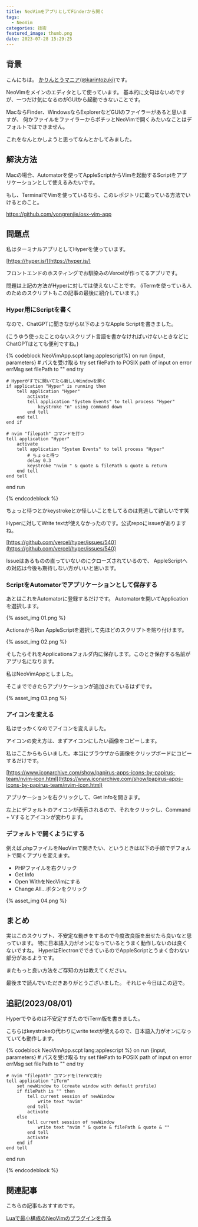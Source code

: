 ```yaml
---
title: NeoVimをアプリとしてFinderから開く
tags:
  - NeoVim
categories: 技術
featured_image: thumb.png
date: 2023-07-28 15:29:25
---
```



## 背景
こんにちは。 [かりんとうマニア(@karintozuki)](https://twitter.com/karintozuki)です。  

NeoVimをメインのエディタとして使っています。
基本的に文句はないのですが、一つだけ気になるのがGUIから起動できないことです。
<!-- more -->

MacならFinder、WindowsならExplorerなどGUIのファイラーがあると思いますが、
何かファイルをファイラーからポチッとNeoVimで開くみたいなことはデフォルトではできません。

これをなんとかしようと思ってなんとかしてみました。

## 解決方法

Macの場合、Automatorを使ってAppleScriptからVimを起動するScriptをアプリケーションとして使えるみたいです。

もし、TerminalでVimを使っているなら、このレポジトリに載っている方法でいけるとのこと。

https://github.com/yongrenjie/osx-vim-app

## 問題点

私はターミナルアプリとしてHyperを使っています。

[https://hyper.is/](https://hyper.is/)

フロントエンドのホスティングでお馴染みのVercelが作ってるアプリです。

問題は上記の方法がHyperに対しては使えないことです。
(iTermを使っている人のためのスクリプトもこの記事の最後に紹介しています。)

### Hyper用にScriptを書く
なので、ChatGPTに聞きながら以下のようなApple Scriptを書きました。

(こうゆう使ったことのないスクリプト言語を書かなければいけないときなどにChatGPTはとても便利ですね。)

{% codeblock NeoVimApp.scpt lang:applescript%}
on run {input, parameters}
    # パスを受け取る
	try
		set filePath to POSIX path of input
	on error errMsg
		set filePath to ""
	end try
	
    # Hyperがすでに開いてたら新しいWindowを開く
	if application "Hyper" is running then
		tell application "Hyper"
			activate
			tell application "System Events" to tell process "Hyper"
				keystroke "n" using command down
			end tell
		end tell
	end if
	
	# nvim "filepath" コマンドを打つ
	tell application "Hyper"
		activate
		tell application "System Events" to tell process "Hyper"
		    # ちょっと待つ
            delay 0.3
			keystroke "nvim " & quote & filePath & quote & return
		end tell
	end tell
end run

{% endcodeblock %}

ちょっと待つとかkeystrokeとか怪しいことをしてるのは見逃して欲しいです笑

Hyperに対してWrite textが使えなかったのです。公式repoにissueがありますね。

[https://github.com/vercel/hyper/issues/540](https://github.com/vercel/hyper/issues/540)

 Issueはあるものの直っていないのにクローズされているので、
  AppleScriptへの対応は今後も期待しない方がいいと思います。

### ScriptをAutomatorでアプリケーションとして保存する
あとはこれをAutomatorに登録するだけです。
Automatorを開いてApplicationを選択します。

{% asset_img 01.png %}

ActionsからRun AppleScriptを選択して先ほどのスクリプトを貼り付けます。

{% asset_img 02.png %}

そしたらそれをApplicationsフォルダ内に保存します。このとき保存する名前がアプリ名になります。

私はNeoVimAppとしました。

そこまでできたらアプリケーションが追加されているはずです。

{% asset_img 03.png %}

### アイコンを変える

私はせっかくなのでアイコンを変えました。

アイコンの変え方は、まずアイコンにしたい画像をコピーします。

私はここからもらいました。本当にブラウザから画像をクリップボードにコピーするだけです。

[https://www.iconarchive.com/show/papirus-apps-icons-by-papirus-team/nvim-icon.html](https://www.iconarchive.com/show/papirus-apps-icons-by-papirus-team/nvim-icon.html)

アプリケーションを右クリックして、Get Infoを開きます。

左上にデフォルトのアイコンが表示されるので、それをクリックし、Command + Vするとアイコンが変わります。

### デフォルトで開くようにする

例えば.phpファイルをNeoVimで開きたい、というときは以下の手順でデフォルトで開くアプリを変えます。

- PHPファイルを右クリック
- Get Info
- Open WithをNeoVimにする
- Change All…ボタンをクリック
  

{% asset_img 04.png %}

## まとめ
実はこのスクリプト、不安定な動きをするので今度改良版を出せたら良いなと思っています。
特に日本語入力がオンになっているとうまく動作しないのは良くないですね。
HyperはElectronでできているのでAppleScriptとうまく合わない部分があるようです。

またもっと良い方法をご存知の方は教えてください。

最後まで読んでいただきありがとうございました。
それじゃ今日はこの辺で。

## 追記(2023/08/01)
Hyperでやるのは不安定すぎたのでiTerm版を書きました。

こちらはkeystrokeの代わりにwrite textが使えるので、日本語入力がオンになっていても動作します。

{% codeblock NeoVimApp.scpt lang:applescript %}
on run {input, parameters}
	# パスを受け取る
	try
		set filePath to POSIX path of input
	on error errMsg
		set filePath to ""
	end try
	
	
	# nvim "filepath" コマンドをiTermで実行
	tell application "iTerm"
		set newWindow to (create window with default profile)
		if filePath is "" then
			tell current session of newWindow
				write text "nvim"
			end tell
			activate
		else
			tell current session of newWindow
				write text "nvim " & quote & filePath & quote & ""
			end tell
			activate
		end if
	end tell
end run

{% endcodeblock %}
## 関連記事
こちらの記事もおすすめです。  

[Luaで最小構成のNeoVimのプラグインを作る](/2022/12/2022-1222-nvim-plugin/)
